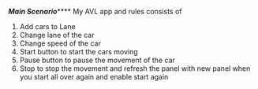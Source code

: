 
*******Main Scenario***********
My AVL app and rules consists of 
1. Add cars to Lane
2. Change lane of the car
3. Change speed of the car
4. Start button to start the cars moving
5. Pause button to pause the movement of the car
6. Stop to stop the movement and refresh the panel with new panel when you start all over again and enable start again

